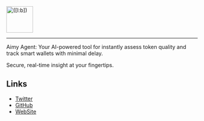 <!-- markdownlint-disable no-inline-html first-line-heading -->
<a href="https://aimy-agent.tech/">
  <img src="https://i.ibb.co/yBdhh1Cg/aimylogs.png"
     height="70" title="([I:b])" alt="([I:b])">
</a>
<!-- markdownlint-enable no-inline-html first-line-heading -->

*****

Aimy Agent: Your AI-powered tool for instantly assess token quality and track smart wallets with minimal delay. 

Secure, real-time insight  at your fingertips.



## Links
- [Twitter](https://x.com/aimy_agent) 
- [GitHub](https://github.com/AimyAgent)
- [WebSite](https://aimy-agent.tech/)
